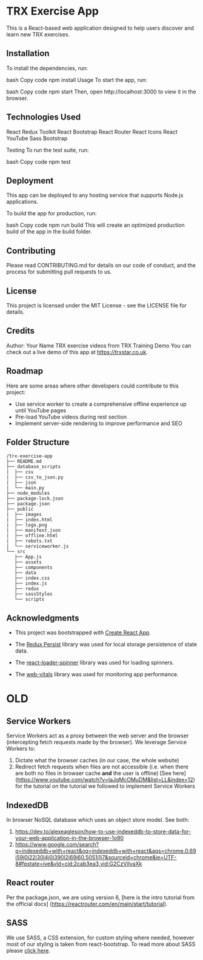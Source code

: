 # TRX Exercise App
This is a React-based web application designed to help users discover and learn new TRX exercises.

## Installation
To install the dependencies, run:

bash
Copy code
npm install
Usage
To start the app, run:

bash
Copy code
npm start
Then, open http://localhost:3000 to view it in the browser.

## Technologies Used
React
Redux Toolkit
React Bootstrap
React Router
React Icons
React YouTube
Sass
Bootstrap

Testing
To run the test suite, run:

bash
Copy code
npm test

## Deployment
This app can be deployed to any hosting service that supports Node.js applications.

To build the app for production, run:

bash
Copy code
npm run build
This will create an optimized production build of the app in the build folder.

## Contributing
Please read CONTRIBUTING.md for details on our code of conduct, and the process for submitting pull requests to us.

## License
This project is licensed under the MIT License - see the LICENSE file for details.

## Credits
Author: Your Name
TRX exercise videos from TRX Training
Demo
You can check out a live demo of this app at https://trxstar.co.uk.

## Roadmap
Here are some areas where other developers could contribute to this project:

- Use service worker to create a comprehensive offline experience up until YouTube pages
- Pre-load YouTube videos during rest section
- Implement server-side rendering to improve performance and SEO

## Folder Structure
```
/trx-exercise-app
├── README.md
├── database_scripts
|  ├── csv
|  ├── csv_to_json.py
|  ├── json
|  └── main.py
├── node_modules
├── package-lock.json
├── package.json
├── public
|  ├── images
|  ├── index.html
|  ├── logo.png
|  ├── manifest.json
|  ├── offline.html
|  ├── robots.txt
|  └── serviceworker.js
└── src
   ├── App.js
   ├── assets
   ├── components
   ├── data
   ├── index.css
   ├── index.js
   ├── redux
   ├── sassStyles
   └── scripts
```

## Acknowledgments
-  This project was bootstrapped with [Create React App](https://create-react-app.dev/).

-  The [Redux Persist](https://github.com/rt2zz/redux-persist) library was used for local storage persistence of state data.

-  The [react-loader-spinner](https://github.com/mhnpd/react-loader-spinner) library was used for loading spinners.

-  The [web-vitals](https://github.com/GoogleChrome/web-vitals) library was used for monitoring app performance.


# OLD

## Service Workers
Service Workers act as a proxy between the web server and the browser (intercepting fetch requests made by the browser). We leverage Service Workers to:
1) Dictate what the browser caches (in our case, the whole website)
2) Redirect fetch requests when files are not accessible (i.e. when there are both no files in browser cache __and__ the user is offline)
[See here] (https://www.youtube.com/watch?v=IaJqMcOMuDM&list=LL&index=12) for the tutorial on the tutorial we followed to implement Service Workers

## IndexedDB
In browser NoSQL database which uses an object store model.
See both:
1) https://dev.to/alexeagleson/how-to-use-indexeddb-to-store-data-for-your-web-application-in-the-browser-1o90
2) https://www.google.com/search?q=indexeddb+with+react&oq=indexeddb+with+react&aqs=chrome.0.69i59j0i22i30l4j0i390l2j69i60.5051j1j7&sourceid=chrome&ie=UTF-8#fpstate=ive&vld=cid:2cab3ea3,vid:G2CzVilvaXk

## React router
Per the package.json, we are using version 6, [here is the intro tutorial from the official docs] (https://reactrouter.com/en/main/start/tutorial).

## SASS
We use SASS, a CSS extension, for custom styling where needed, however most of our styling is taken from react-bootstrap. To read more about SASS please [click here](https://sass-lang.com/guide).